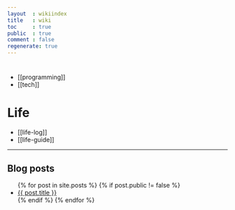 ```yaml
---
layout  : wikiindex
title   : wiki
toc     : true
public  : true
comment : false
regenerate: true
---
```


# </dev>
* [[programming]]
* [[tech]]

# Life
* [[life-log]]
* [[life-guide]]

---
## Blog posts
<div>
    <ul>
{% for post in site.posts %}
    {% if post.public != false %}
        <li>
            <a class="post-link" href="{{ post.url | prepend: site.baseurl }}">
                {{ post.title }}
            </a>
        </li>
    {% endif %}
{% endfor %}
    </ul>
</div>

